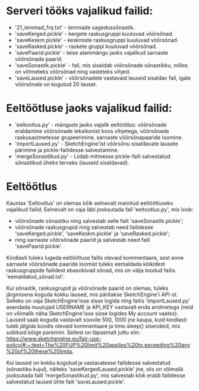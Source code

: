 # Serveri tööks vajalikud failid:
* '21_lemmad_frq.txt' - lemmade sagedussõnastik.
* 'saveKerged.pickle' - kergete raskusgruppi kuuluvad võõrsõnad.
* 'saveKeskm.pickle' - keskmiste raskusgruppi kuuluvad võõrsõnad.
* 'saveRasked.pickle' - raskete gruppi kuuluvad võõrsõnad.
* 'savePaarid.pickle' - teise alammängu jaoks vajalikud sarnaste võõrsõnade paarid.
* 'saveSonastik.pickle' - fail, mis sisaldab võõrsõnade sõnastikku, milles on võtmeteks võõrsõnad ning vasteteks vihjed.
* 'saveLaused.pickle' - võõrsõnadele vastavaid lauseid sisaldav fail, igale võõrsõnale on kogutud 20 lauset.
# Eeltöötluse jaoks vajalikud failid:
* 'eeltootlus.py' - mängude jaoks vajalik eeltöötlus: võõrsõnade eraldamine võõrsõnade leksikonist koos vihjetega, võõrsõnade raskusastmetesse grupeerimine, sarnaste võõrsõnapaaride loomine.
* 'importLaused.py' - SketchEngine'ist võõrsõnu sisaldavate lausete pärimine ja pickle-failidesse salvestamine.
* 'mergeSonastikud.py' - Liidab mitmesse pickle-faili salvestatud sõnastikud üheks terveks (lauseid sisaldavad).
# Eeltöötlus
Kaustas 'Eeltootlus' on olemas kõik eelnevalt mainitud eeltöötluseks vajalikud failid. 
Eelnevalt on vaja läbi jooksutada fail 'eeltootlus.py', mis loob: 
* võõrsõnade sõnastiku ning salvestab selle faili 'saveSonastik.pickle'; 
* võõrsõnade raskusgrupid ning salvestab need failidesse 'saveKerged.pickle', 'saveKeskm.pickle' ja 'saveRasked.pickle'; 
* ning sarnaste võõrsõnade paarid ja salvestab need faili 'savePaarid.pickle'.

Kindlasti tuleks lugeda eeltöötluse failis olevaid kommentaare, sest enne sarnaste võõrsõnade paaride loomist tuleks eemaldada kõikidest raskusgruppide failidest ebasobivad sõnad, mis on välja toodud failis 'eemaldatud_sõnad.txt'.

Kui sõnastik, raskusgrupid ja võõrsõnade paarid on olemas, tuleks järgmisena koguda kokku laused, mis päritakse SketchEngine'i API-st. Selleks on vaja SketchEngine'isse sisse logida ning failis 'importLaused.py' asendada muutujad USERNAME ja API_KEY vastavalt enda andmetega (neid on võimalik näha SketchEngine'isse sisse logides My account vaates). Lauseid saab koguda vastavalt soovile 500, 1000 jne kaupa, kuid kindlasti tuleb jälgida koodis olevaid kommentaare ja time.sleep() sisendeid, mis sobiksid kõige paremini. Sellest on täpsemalt juttu siin: https://www.sketchengine.eu/fair-use-policy/#:~:text=The%20FUP%20limit%20applies%20to,exceeding%20any%20of%20these%20limits. 

Kui laused on kokku kogutud ja vastavatesse failidesse salvestatud (sõnastiku kujul), näiteks 'saveKergedLaused.pickle' jne, siis on võimalik jooksutada faili 'mergeSonastikud.py', mis salvestab kõik eraldi failidesse salvestatud laused ühte faili 'saveLaused.pickle'.
